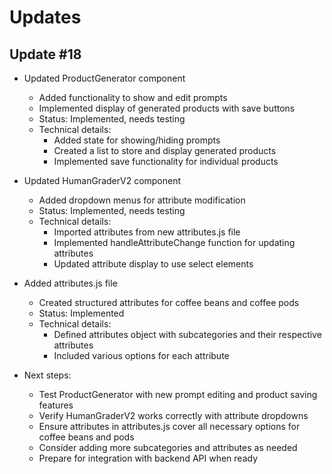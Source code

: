 # Updates

## Update #18
- Updated ProductGenerator component
  - Added functionality to show and edit prompts
  - Implemented display of generated products with save buttons
  - Status: Implemented, needs testing
  - Technical details:
    - Added state for showing/hiding prompts
    - Created a list to store and display generated products
    - Implemented save functionality for individual products

- Updated HumanGraderV2 component
  - Added dropdown menus for attribute modification
  - Status: Implemented, needs testing
  - Technical details:
    - Imported attributes from new attributes.js file
    - Implemented handleAttributeChange function for updating attributes
    - Updated attribute display to use select elements

- Added attributes.js file
  - Created structured attributes for coffee beans and coffee pods
  - Status: Implemented
  - Technical details:
    - Defined attributes object with subcategories and their respective attributes
    - Included various options for each attribute

- Next steps:
  - Test ProductGenerator with new prompt editing and product saving features
  - Verify HumanGraderV2 works correctly with attribute dropdowns
  - Ensure attributes in attributes.js cover all necessary options for coffee beans and pods
  - Consider adding more subcategories and attributes as needed
  - Prepare for integration with backend API when ready